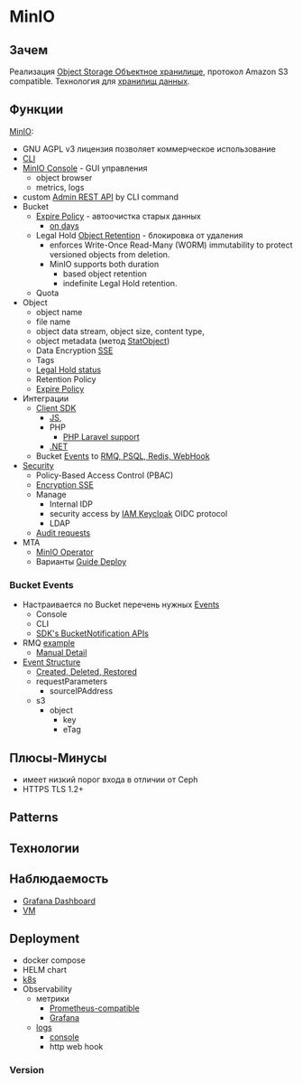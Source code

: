 # MinIO

## Зачем

Реализация [Object Storage Объектное хранилище](./object.storage.md), протокол Amazon S3 compatible.
Технология для [хранилищ данных](../../arch/store.md).

## Функции

[MinIO](https://min.io/):

- GNU AGPL v3 лицензия позволяет коммерческое использование
- [CLI](https://min.io/docs/minio/linux/reference/minio-mc.html)
- [MinIO Console](https://min.io/docs/minio/linux/administration/minio-console.html) - GUI управления
	- object browser
	- metrics, logs
- custom [Admin REST API](https://github.com/dominicklee/MinIO-Admin-for-PHP) by CLI command
- Bucket
	- [Expire Policy](https://min.io/docs/minio/linux/administration/object-management.html#object-lifecycle-management) - автоочистка старых данных
		- [on days](https://min.io/docs/minio/linux/administration/object-management/object-lifecycle-management.html#object-expiration)
	- Legal Hold [Object Retention](https://min.io/docs/minio/linux/administration/object-management.html#object-retention) - блокировка от удаления
		- enforces Write-Once Read-Many (WORM) immutability to protect versioned objects from deletion.
		- MinIO supports both duration
			- based object retention
			- indefinite Legal Hold retention.
	- Quota
- Object
	- object name
	- file name
	- object data stream, object size, content type,
	- object metadata (метод [StatObject](https://min.io/docs/minio/linux/developers/dotnet/API.html#statobjectasync-statobjectargs-args))
	- Data Encryption [SSE](https://min.io/docs/minio/linux/operations/server-side-encryption.html)
	- Tags
	- [Legal Hold status](https://min.io/docs/minio/linux/administration/object-management.html#object-retention)
	- Retention Policy
	- [Expire Policy](https://min.io/docs/minio/linux/developers/dotnet/API.html#presigned-operations)
- Интеграции
	- [Client SDK](https://min.io/docs/minio/linux/developers/minio-drivers.html#minio-drivers)
		- [JS](https://github.com/minio/minio-js),
		- PHP
			- [PHP Laravel support](https://laravel.com/docs/9.x/filesystem#amazon-s3-compatible-filesystems)
		- [.NET](https://min.io/docs/minio/linux/developers/dotnet/minio-dotnet.html)
	- Bucket [Events](https://min.io/docs/minio/linux/administration/monitoring/bucket-notifications.html#)	to [RMQ, PSQL, Redis, WebHook](https://min.io/docs/minio/linux/administration/monitoring.html#bucket-notifications)
- [Security](https://min.io/docs/minio/linux/administration/identity-access-management.html)
	- Policy-Based Access Control (PBAC)
	- [Encryption SSE](https://min.io/product/enterprise-object-storage-encryption)
	- Manage
		- Internal IDP
		- security access by [IAM Keycloak](https://min.io/product/identity-and-access-management) OIDC protocol
		- LDAP
	- [Audit requests](https://min.io/docs/minio/linux/operations/monitoring/minio-logging.html#minio-logging-publish-audit-logs)
- MTA
	- [MinIO Operator](https://blog.min.io/secure-multi-tenant-object-storage/)
	- Варианты [Guide Deploy](https://github.com/minio/minio/blob/master/docs/multi-tenancy/README.md)

### Bucket Events

- Настраивается по Bucket перечень нужных [Events](https://min.io/docs/minio/linux/reference/minio-mc/mc-event-add.html#mc-event-supported-events)
	- Console
	- CLI
	- [SDK's BucketNotification APIs](https://min.io/docs/minio/linux/developers/go/API.html#setbucketnotification-ctx-context-context-bucketname-string-config-notification-configuration-error)
- RMQ [example](https://min.io/docs/minio/linux/administration/monitoring/publish-events-to-amqp.html#minio-bucket-notifications-publish-amqp)
	- [Manual Detail](https://github.com/minio/minio/blob/master/docs/bucket/notifications/README.md)
- [Event Structure](https://docs.aws.amazon.com/AmazonS3/latest/userguide/notification-content-structure.html)
	- [Created, Deleted, Restored](https://docs.aws.amazon.com/AmazonS3/latest/userguide/ev-events.html)
	- requestParameters
		- sourceIPAddress
	- s3
		- object
			- key
			- eTag

## Плюсы-Минусы

- имеет низкий порог входа в отличии от Ceph
- HTTPS TLS 1.2+

## Patterns

## Технологии

## Наблюдаемость

- [Grafana Dashboard](https://min.io/docs/minio/linux/operations/monitoring/grafana.html#minio-grafana)
- [VM](https://min.io/docs/minio/linux/operations/monitoring/collect-minio-metrics-using-prometheus.html)

## Deployment

- docker compose
- HELM chart
- [k8s](https://min.io/docs/minio/kubernetes/upstream/index.html)
- Observability
	- метрики
		- [Prometheus-compatible](https://min.io/docs/minio/linux/administration/monitoring.html#deployment-metrics)
		- [Grafana](../observability/grafana.md)
	- [logs](https://min.io/docs/minio/linux/administration/monitoring.html#server-logs)
		- [console](https://github.com/minio/minio/blob/master/docs/logging/README.md)
		- http web hook

### Version
